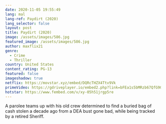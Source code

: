 ```yaml
---
date: 2020-11-05 19:55:49
lang: mal
lang-ref: Paydirt (2020)
lang_selector: false
layout: post
title: Paydirt (2020)
image: /assets/images/586.jpg
featured_image: /assets/images/586.jpg
author: maxflix21
genre:
  - Crime
  - Thriller
country: United States
content_rating: PG-13
featured: false
imageshadow: true
netflix: https://movstar.xyz/embed/DQRcTHZX4Ttv9Vk
primeVideo: https://gdriveplayer.io/embed2.php?link=bFEa1s5bMRzb67QfG90TngnmDZXPHTlhcE8KN16mzE96CRMhVqptNfhnKERRcxq%252FX0mBpbNFC4tal0AfXVawRaTlcf0O31YitMFWAkIk8n96WotOfFEpX8M320hn9HKMm0A7WBL9jkGmXra4MjC7nMGBt63yipJRy8BlLB9rkZDbI6owR2DecTsjgHDBXGXX0%253D
hotstar: https://www.fembed.com/v/xy-05h51jrgp5re
---
```

A parolee teams up with his old crew determined to find a buried bag of cash stolen a decade ago from a DEA bust gone bad, while being tracked by a retired Sheriff.